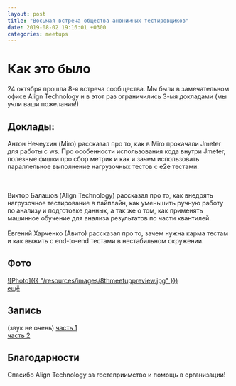 ```yaml
---
layout: post
title: "Восьмая встреча общества анонимных тестировщиков"
date: 2019-08-02 19:16:01 +0300
categories: meetups
---
```


# Как это было
24 октября прошла 8-я встреча сообщества. Мы были в замечательном офисе Align Technology и в этот раз ограничились 3-мя докладами (мы учли ваши пожелания!)


## Доклады:
Антон Нечеухин (Miro) рассказал про то, как в Miro прокачали Jmeter для работы с ws. Про  особенности использования кода внутри Jmeter, полезные  фишки про сбор метрик и как и зачем использовать параллельное выполнение нагрузочных тестов с е2е тестами.
<script async class="speakerdeck-embed" data-id="e16227493eae4ce7ae8ef2427d0fd7ac" data-ratio="1.77777777777778" src="//speakerdeck.com/assets/embed.js"></script>
<br/>
<br/>
Виктор Балашов (Align Technology) рассказал про то, как внедрять нагрузочное тестирование в пайплайн, как уменьшить ручную работу по анализу
 и подготовке данных, а так же о том, как  применять машинное обучение для анализа результатов по части квантилей.
<script async class="speakerdeck-embed" data-id="ae3fe5761ccd4c0899df2f9a77181fc4" data-ratio="1.77777777777778" src="//speakerdeck.com/assets/embed.js"></script>
<br/>
<br/>
Евгений Харченко (Авито) рассказал про то, зачем нужна карма тестам и как выжить с end-to-end тестами в нестабильном окружении.


## Фото
<a href="https://photos.app.goo.gl/CJywU4w666kSfexE7">
![Photo]({{ "/resources/images/8thmeetuppreview.jpg" }}) 
 <br/>ещё</a>


## Запись
(звук не очень)
<a href="https://youtu.be/rtPZvakPyZQ"> часть 1 </a> <br/>
<a href="https://youtu.be/JvoOP3acMuc">часть 2 </a> 

## Благодарности
Спасибо Align Technology за гостеприимство и помощь в организации!